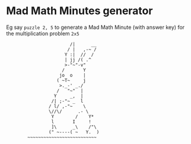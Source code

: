 # Mad Math Minutes generator

Eg say `puzzle 2, 5` to generate a Mad Math Minute (with answer key)
for the multiplication problem `2x5`

                            /|      __  
                           / |   ,-~ /  
                          Y :|  //  /    
                          | jj /( .^  
                          >-"~"-v"  
                         /       Y    
                        jo  o    |  
                       ( ~T~     j   
                        >._-' _./   
                       /   "~"  |    
                      Y     _,  |      
                     /| ;-"~ _  l    
                    / l/ ,-"~    \  
                    \//\/      .- \  
                     Y        /    Y*  
                     l       I     ! 
                     ]\      _\    /"\ 
                    (" ~----( ~   Y.  )   
            ~~~~~~~~~~~~~~~~~~~~~~~~~~    
            

